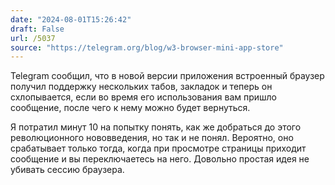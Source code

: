 ```yaml
---
date: "2024-08-01T15:26:42"
draft: False
url: /5037
source: "https://telegram.org/blog/w3-browser-mini-app-store"
---
```


Telegram сообщил, что в новой версии приложения встроенный браузер получил поддержку нескольких табов, закладок и теперь он схлопывается, если во время его использования вам пришло сообщение, после чего к нему можно будет вернуться.

Я потратил минут 10 на попытку понять, как же добраться до этого революционного нововведения, но так и не понял. Вероятно, оно срабатывает только тогда, когда при просмотре страницы приходит сообщение и вы переключаетесь на него. Довольно простая идея не убивать сессию браузера.
